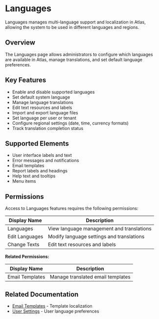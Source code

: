 # Languages

Languages manages multi-language support and localization in Atlas, allowing the system to be used in different languages and regions.

## Overview

The Languages page allows administrators to configure which languages are available in Atlas, manage translations, and set default language preferences.

## Key Features

* Enable and disable supported languages
* Set default system language
* Manage language translations
* Edit text resources and labels
* Import and export language files
* Set language per user or tenant
* Configure regional settings (date, time, currency formats)
* Track translation completion status

## Supported Elements

* User interface labels and text
* Error messages and notifications
* Email templates
* Report labels and headings
* Help text and tooltips
* Menu items

## Permissions

Access to Languages features requires the following permissions:

| Display Name | Description |
|--------------|-------------|
| Languages | View language management and translations |
| Edit Languages | Modify language settings and translations |
| Change Texts | Edit text resources and labels |

**Related Permissions:**

| Display Name | Description |
|--------------|-------------|
| Email Templates | Manage translated email templates |

## Related Documentation

* [Email Templates](EmailTemplates.md) - Template localization
* [User Settings](../Web/Account/settings.md) - User language preferences

